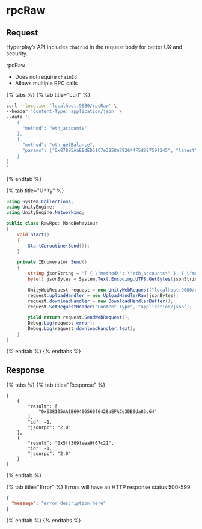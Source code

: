 # rpcRaw

## Request

Hyperplay’s API includes `chainId` in the request body for better UX and security.

rpcRaw

* Does not require `chainId`
* Allows multiple RPC calls

{% tabs %}
{% tab title="curl" %}
```bash
curl --location 'localhost:9680/rpcRaw' \
--header 'Content-Type: application/json' \
--data '[
    {
      "method": "eth_accounts"
    },
    {
      "method": "eth_getBalance",
      "params": ["0x87885AaEEdED51C7e3858a782644F5d89759f245", "latest"]
    }
]
'
```
{% endtab %}

{% tab title="Unity" %}
```csharp
using System.Collections;
using UnityEngine;
using UnityEngine.Networking;

public class RawRpc: MonoBehaviour
{
    void Start()
    {
        StartCoroutine(Send());
    }

    private IEnumerator Send()
    {
        string jsonString = "[ { \"method\": \"eth_accounts\" }, { \"method\": \"eth_getBalance\", \"params\": [\"0x87885AaEEdED51C7e3858a782644F5d89759f245\", \"latest\"] } ]";
        byte[] jsonBytes = System.Text.Encoding.UTF8.GetBytes(jsonString);

        UnityWebRequest request = new UnityWebRequest("localhost:9680/rpcRaw", "POST");
        request.uploadHandler = new UploadHandlerRaw(jsonBytes);
        request.downloadHandler = new DownloadHandlerBuffer();
        request.SetRequestHeader("Content-Type", "application/json");

        yield return request.SendWebRequest();
        Debug.Log(request.error);
        Debug.Log(request.downloadHandler.text);
    }
}

```
{% endtab %}
{% endtabs %}

## Response

{% tabs %}
{% tab title="Response" %}
```
[
    {
        "result": [
            "0x638105AA1B69406560f6428aEFACe3DB9da83c64"
        ],
        "id": -1,
        "jsonrpc": "2.0"
    },
    {
        "result": "0x5ff309feea9f67c21",
        "id": -1,
        "jsonrpc": "2.0"
    }
]
```
{% endtab %}

{% tab title="Error" %}
Errors will have an HTTP response status 500-599

```json
{
  "message": "error description here"
}
```
{% endtab %}
{% endtabs %}
